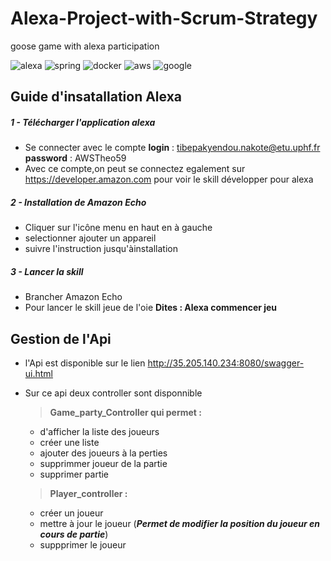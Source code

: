 # Alexa-Project-with-Scrum-Strategy
goose game with alexa participation

![alexa](https://img.shields.io/static/v1?label=alexa&message=developer&color=blue)
![spring](https://img.shields.io/static/v1?label=spring&message=boot&color=success)
![docker](https://img.shields.io/static/v1?label=docker&message=image&color=blue)
![aws](https://img.shields.io/static/v1?label=Aws&message=RDS_Lambda&color=orange)
![google](https://img.shields.io/static/v1?label=google&message=engine&color=gray)

## Guide d'insatallation Alexa
##### 1 - Télécharger l'application alexa 
* Se connecter avec le compte 
  __login__ : tibepakyendou.nakote@etu.uphf.fr
  __password__ : AWSTheo59
* Avec ce compte,on peut se connectez egalement sur https://developer.amazon.com pour voir le skill développer pour alexa 
##### 2 - Installation de Amazon Echo
* Cliquer sur l'icône menu en haut en à gauche
* selectionner ajouter un appareil
* suivre l'instruction jusqu'àinstallation
##### 3 - Lancer la skill
* Brancher Amazon Echo 
* Pour lancer le skill jeue de l'oie __Dites : Alexa commencer jeu__
## Gestion de l'Api
* l'Api est disponible sur le lien http://35.205.140.234:8080/swagger-ui.html
* Sur ce api deux controller sont disponnible 
  > **Game_party_Controller qui permet :**
     * d'afficher la liste des joueurs
     * créer une liste
     * ajouter des joueurs à la perties
     * supprimmer  joueur de la partie
     * supprimer partie
  > <espace>
  
  > **Player_controller :**
     * créer un joueur
     * mettre à jour le joueur (*__Permet de modifier la position du joueur en cours de partie__*) 
     * suppprimer le joueur 
     


